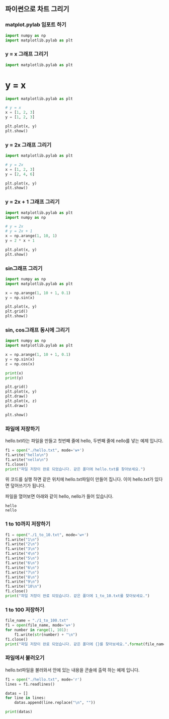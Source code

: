 ## 파이썬으로 차트 그리기

### matplot.pylab 임포트 하기
```python
import numpy as np
import matplotlib.pylab as plt
```

### y = x 그래프 그리기
```python
import matplotlib.pylab as plt
```

# y = x
```python
import matplotlib.pylab as plt

# y = x
x = [1, 2, 3]
y = [1, 2, 3]

plt.plot(x, y)
plt.show()
```

### y = 2x 그래프 그리기
```python
import matplotlib.pylab as plt

# y = 2x
x = [1, 2, 3]
y = [2, 4, 6]

plt.plot(x, y)
plt.show()
```

### y = 2x + 1 그래프 그리기
```python
import matplotlib.pylab as plt
import numpy as np

# y = 2x
# y = 2x + 1
x = np.arange(1, 10, 1)
y = 2 * x + 1

plt.plot(x, y)
plt.show()

```

### sin그래프 그리기
```python
import numpy as np
import matplotlib.pylab as plt

x = np.arange(1, 10 + 1, 0.1)
y = np.sin(x)

plt.plot(x, y)
plt.grid()
plt.show()

```

### sin, cos그래프 동시에 그리기
```python
import numpy as np
import matplotlib.pylab as plt

x = np.arange(1, 10 + 1, 0.1)
y = np.sin(x)
z = np.cos(x)

print(x)
print(y)

plt.grid()
plt.plot(x, y)
plt.draw()
plt.plot(x, z)
plt.draw()

plt.show()

```



### 파일에 저장하기
hello.txt라는 파일을 만들고 첫번째 줄에 hello, 두번째 줄에 nello를 넣는 예제 입니다. 
```python
f1 = open("./hello.txt", mode='w+')
f1.write("hello\n")
f1.write("nello\n")
f1.close()
print("파일 저장이 완료 되었습니다. 같은 폴더에 hello.txt를 찾아보세요.")
```
위 코드를 실행 하면 같은 위치에 hello.txt파일이 만들어 집니다. 이미 hello.txt가 있다면 덮어쓰기가 됩니다.

파일을 열어보면 아래와 같이 hello, nello가 들어 있습니다.
```text
hello
nello
```

### 1 to 10까지 저장하기
```python
f1 = open("./1_to_10.txt", mode='w+')
f1.write("1\n")
f1.write("2\n")
f1.write("3\n")
f1.write("4\n")
f1.write("5\n")
f1.write("6\n")
f1.write("6\n")
f1.write("7\n")
f1.write("8\n")
f1.write("9\n")
f1.write("10\n")
f1.close()
print("파일 저장이 완료 되었습니다. 같은 폴더에 1_to_10.txt를 찾아보세요.")
```

### 1 to 100 저장하기
```python
file_name = "./1_to_100.txt"
f1 = open(file_name, mode='w+')
for number in range(1, 101):
    f1.write(str(number) + "\n")
f1.close()
print("파일 저장이 완료 되었습니다. 같은 폴더에 {}를 찾아보세요.".format(file_name))
```

### 파일에서 불러오기
hello.txt파일을 불러와서 안에 있는 내용을 콘솔에 출력 하는 예제 입니다. 
```python
f1 = open("./hello.txt", mode='r')
lines = f1.readlines()

datas = []
for line in lines:
    datas.append(line.replace("\n", ""))

print(datas)
```
